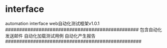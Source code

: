 # interface
 automation  interface
web自动化测试框架v1.0.1
################################################
包含自动化发送邮件 自动化加载测试用例 自动化产生报告
#################################################
